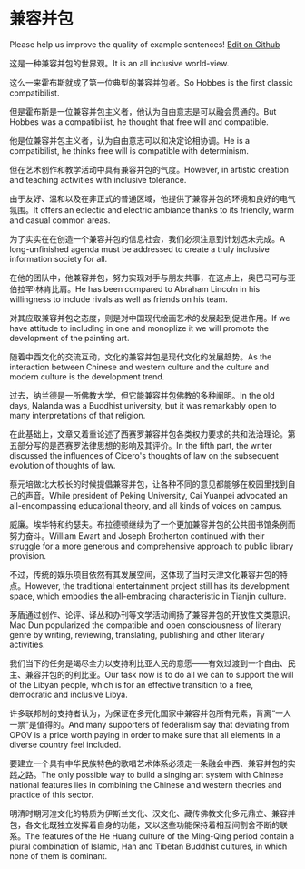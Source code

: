 # 兼容并包

Please help us improve the quality of example sentences! [Edit on Github](https://github.com/jiyushe/jiyu-example-sentence-source/blob/main/chinese/jianrongbingbao.md)

<p><span class="chinese">这是一种兼容并包的世界观。</span><span class="english">It is an all inclusive world-view.</span></p>

<p><span class="chinese">这么一来霍布斯就成了第一位典型的兼容并包者。</span><span class="english">So Hobbes is the first classic compatibilist.</span></p>

<p><span class="chinese">但是霍布斯是一位兼容并包主义者，他认为自由意志是可以融会贯通的。</span><span class="english">But Hobbes was a compatibilist, he thought that free will and compatible.</span></p>

<p><span class="chinese">他是位兼容并包主义者，认为自由意志可以和决定论相协调。</span><span class="english">He is a compatibilist, he thinks free will is compatible with determinism.</span></p>

<p><span class="chinese">但在艺术创作和教学活动中具有兼容并包的气度。</span><span class="english">However, in artistic creation and teaching activities with inclusive tolerance.</span></p>

<p><span class="chinese">由于友好、温和以及在非正式的普通区域，他提供了兼容并包的环境和良好的电气氛围。</span><span class="english">It offers an eclectic and electric ambiance thanks to its friendly, warm and casual common areas.</span></p>

<p><span class="chinese">为了实实在在创造一个兼容并包的信息社会，我们必须注意到计划远未完成。</span><span class="english">A long-unfinished agenda must be addressed to create a truly inclusive information society for all.</span></p>

<p><span class="chinese">在他的团队中，他兼容并包，努力实现对手与朋友共事，在这点上，奥巴马可与亚伯拉罕·林肯比肩。</span><span class="english">He has been compared to Abraham Lincoln in his willingness to include rivals as well as friends on his team.</span></p>

<p><span class="chinese">对其应取兼容并包之态度，则是对中国现代绘画艺术的发展起到促进作用。</span><span class="english">If we have attitude to including in one and monoplize it we will promote the development of the painting art.</span></p>

<p><span class="chinese">随着中西文化的交流互动，文化的兼容并包是现代文化的发展趋势。</span><span class="english">As the interaction between Chinese and western culture and the culture and modern culture is the development trend.</span></p>

<p><span class="chinese">过去，纳兰德是一所佛教大学，但它能兼容并包佛教的多种阐明。</span><span class="english">In the old days, Nalanda was a Buddhist university, but it was remarkably open to many interpretations of that religion.</span></p>

<p><span class="chinese">在此基础上，文章又着重论述了西赛罗兼容并包各类权力要求的共和法治理论。第五部分写的是西赛罗法律思想的影响及其评价。</span><span class="english">In the fifth part, the writer discussed the influences of Cicero's thoughts of law on the subsequent evolution of thoughts of law.</span></p>

<p><span class="chinese">蔡元培做北大校长的时候提倡兼容并包，让各种不同的意见都能够在校园里找到自己的声音。</span><span class="english">While president of Peking University, Cai Yuanpei advocated an all-encompassing educational theory, and all kinds of voices on campus.</span></p>

<p><span class="chinese">威廉。埃华特和约瑟夫。布拉德顿继续为了一个更加兼容并包的公共图书馆条例而努力奋斗。</span><span class="english">William Ewart and Joseph Brotherton continued with their struggle for a more generous and comprehensive approach to public library provision.</span></p>

<p><span class="chinese">不过，传统的娱乐项目依然有其发展空间，这体现了当时天津文化兼容并包的特点。</span><span class="english">However, the traditional entertainment project still has its development space, which embodies the all-embracing characteristic in Tianjin culture.</span></p>

<p><span class="chinese">茅盾通过创作、论评、译丛和办刊等文学活动阐扬了兼容并包的开放性文类意识。</span><span class="english">Mao Dun popularized the compatible and open consciousness of literary genre by writing, reviewing, translating, publishing and other literary activities.</span></p>

<p><span class="chinese">我们当下的任务是竭尽全力以支持利比亚人民的意愿——有效过渡到一个自由、民主、兼容并包的的利比亚。</span><span class="english">Our task now is to do all we can to support the will of the Libyan people, which is for an effective transition to a free, democratic and inclusive Libya.</span></p>

<p><span class="chinese">许多联邦制的支持者认为，为保证在多元化国家中兼容并包所有元素，背离“一人一票”是值得的。</span><span class="english">And many supporters of federalism say that deviating from OPOV is a price worth paying in order to make sure that all elements in a diverse country feel included.</span></p>

<p><span class="chinese">要建立一个具有中华民族特色的歌唱艺术体系必须走一条融会中西、兼容并包的实践之路。</span><span class="english">The only possible way to build a singing art system with Chinese national features lies in combining the Chinese and western theories and practice of this sector.</span></p>

<p><span class="chinese">明清时期河湟文化的特质为伊斯兰文化、汉文化、藏传佛教文化多元鼎立、兼容并包，各文化既独立发挥着自身的功能，又以这些功能保持着相互间割舍不断的联系。</span><span class="english">The features of the He Huang culture of the Ming-Qing period contain a plural combination of Islamic, Han and Tibetan Buddhist cultures, in which none of them is dominant.</span></p>

